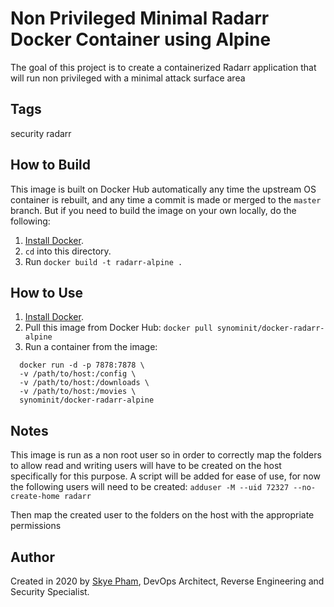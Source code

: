 # Non Privileged Minimal Radarr Docker Container using Alpine



The goal of this project is to create a containerized Radarr application that will run non privileged with a minimal attack surface area  

## Tags
security radarr

## How to Build

This image is built on Docker Hub automatically any time the upstream OS container is rebuilt, and any time a commit is made or merged to the `master` branch. But if you need to build the image on your own locally, do the following:

  1. [Install Docker](https://docs.docker.com/install/).
  2. `cd` into this directory.
  3. Run `docker build -t radarr-alpine .`


## How to Use

  1. [Install Docker](https://docs.docker.com/engine/installation/).
  2. Pull this image from Docker Hub: `docker pull synominit/docker-radarr-alpine`
  3. Run a container from the image:
```
  docker run -d -p 7878:7878 \
  -v /path/to/host:/config \
  -v /path/to/host:/downloads \
  -v /path/to/host:/movies \
  synominit/docker-radarr-alpine
```


## Notes
This image is run as a non root user so in order to correctly map the folders to allow read and writing users will have to be created on the host specifically for this purpose.  A script will be added for ease of use, for now the following users will need to be created:
`adduser -M --uid 72327 --no-create-home radarr`

Then map the created user to the folders on the host with the appropriate permissions


## Author

Created in 2020 by [Skye Pham](https://www.skyelp.com/), DevOps Architect, Reverse Engineering and Security Specialist.
